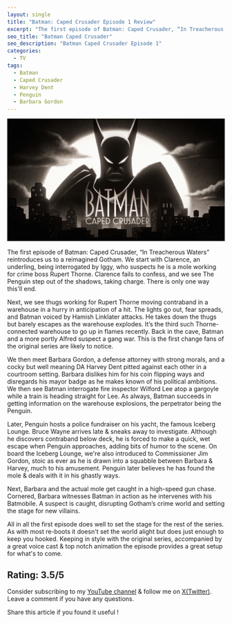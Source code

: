 ```yaml
---
layout: single
title: "Batman: Caped Crusader Episode 1 Review"
excerpt: "The first episode of Batman: Caped Crusader, “In Treacherous Waters” reintroduces us to a reimagined Gotham."
seo_title: "Batman Caped Crusader"
seo_description: "Batman Caped Crusader Episode 1"
categories:
  - TV
tags:
  - Batman
  - Caped Crusader
  - Harvey Dent
  - Penguin
  - Barbara Gordon
---
```


![image](/assets/images/batman-caped-crusader/batman-cc.png)

The first episode of Batman: Caped Crusader, “In Treacherous Waters” reintroduces us to a reimagined Gotham. We start with Clarence, an underling, being interrogated by Iggy, who suspects he is a mole working for crime boss Rupert Thorne. Clarence fails to confess, and we see The Penguin step out of the shadows, taking charge. There is only one way this'll end.

Next, we see thugs working for Rupert Thorne moving contraband in a warehouse in a hurry in anticipation of a hit. The lights go out, fear spreads, and Batman voiced by Hamish Linklater attacks. He takes down the thugs but barely escapes as the warehouse explodes. It’s the third such Thorne-connected warehouse to go up in flames recently. Back in the cave, Batman and a more portly Alfred suspect a gang war. This is the first change fans of the original series are likely to notice. 

We then meet Barbara Gordon, a defense attorney with strong morals, and a cocky but well meaning DA Harvey Dent pitted against each other in a courtroom setting. Barbara dislikes him for his coin flipping ways and disregards his mayor badge as he makes known of his political ambitions. We then see Batman interrogate fire inspector Wilford Lee atop a gargoyle while a train is heading straight for Lee. As always, Batman succeeds in getting information on the warehouse explosions, the perpetrator being the Penguin.

Later, Penguin hosts a police fundraiser on his yacht, the famous Iceberg Lounge. Bruce Wayne arrives late & sneaks away to investigate. Although he discovers contraband below deck, he is forced to make a quick, wet escape when Penguin approaches, adding bits of humor to the scene. On board the Iceberg Lounge, we're also introduced to Commissioner Jim Gordon, stoic as ever as he is drawn into a squabble between Barbara & Harvey, much to his amusement. Penguin later believes he has found the mole & deals with it in his ghastly ways.

Next, Barbara and the actual mole get caught in a high-speed gun chase. Cornered, Barbara witnesses Batman in action as he intervenes with his Batmobile. A suspect is caught, disrupting Gotham’s crime world and setting the stage for new villains.

All in all the first episode does well to set the stage for the rest of the series. As with most re-boots it doesn't set the world alight but does just enough to keep you hooked. Keeping in style with the original series, accompanied by a great voice cast & top notch animation the episode provides a great setup for what's to come.

Rating: 3.5/5
---
Consider subscribing to my [YouTube channel](https://www.youtube.com/@swiftodyssey?sub_confirmation=1) & follow me on [X(Twitter)](https://twitter.com/swift_odyssey). Leave a comment if you have any questions. 

Share this article if you found it useful !
